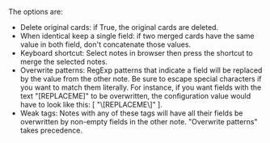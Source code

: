 The options are:

* Delete original cards: if True, the original cards are deleted.
* When identical keep a single field: if two merged cards have the same value in both field, don't concatenate those values.
* Keyboard shortcut: Select notes in browser then press the shortcut to merge the selected notes.
* Overwrite patterns: RegExp patterns that indicate a field will be replaced by the value from the other note. Be sure to escape special characters if you want to match them literally. For instance, if you want fields with the text "[REPLACEME]" to be overwritten, the configuration value would have to look like this: [ "\\[REPLACEME\\]" ].
* Weak tags: Notes with any of these tags will have all their fields be overwritten by non-empty fields in the other note. "Overwrite patterns" takes precedence.
